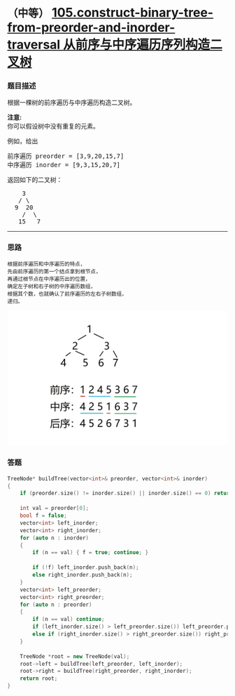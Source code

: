 # `（中等）`  [105.construct-binary-tree-from-preorder-and-inorder-traversal 从前序与中序遍历序列构造二叉树](https://leetcode-cn.com/problems/construct-binary-tree-from-preorder-and-inorder-traversal/)

### 题目描述
<p>根据一棵树的前序遍历与中序遍历构造二叉树。</p>

<p><strong>注意:</strong><br>
你可以假设树中没有重复的元素。</p>

<p>例如，给出</p>

<pre>前序遍历 preorder =&nbsp;[3,9,20,15,7]
中序遍历 inorder = [9,3,15,20,7]</pre>

<p>返回如下的二叉树：</p>

<pre>    3
   / \
  9  20
    /  \
   15   7</pre>


---
### 思路
```
根据前序遍历和中序遍历的特点，  
先由前序遍历的第一个结点拿到根节点，
再通过根节点在中序遍历出的位置，
确定左子树和右子树的中序遍历数组，
根据其个数，也就确认了前序遍历的左右子树数组，
递归。
```
![](./Solution.jpg)

### 答题
``` C++
TreeNode* buildTree(vector<int>& preorder, vector<int>& inorder) 
{
	if (preorder.size() != inorder.size() || inorder.size() == 0) return nullptr;

	int val = preorder[0];
	bool f = false;
	vector<int> left_inorder;
	vector<int> right_inorder;
	for (auto n : inorder)
	{
		if (n == val) { f = true; continue; }

		if (!f) left_inorder.push_back(n);
		else right_inorder.push_back(n);
	}
	vector<int> left_preorder;
	vector<int> right_preorder;
	for (auto n : preorder)
	{
		if (n == val) continue;
		if (left_inorder.size() > left_preorder.size()) left_preorder.push_back(n);
		else if (right_inorder.size() > right_preorder.size()) right_preorder.push_back(n);
	}

	TreeNode *root = new TreeNode(val);
	root->left = buildTree(left_preorder, left_inorder);
	root->right = buildTree(right_preorder, right_inorder);
	return root;
}
```

